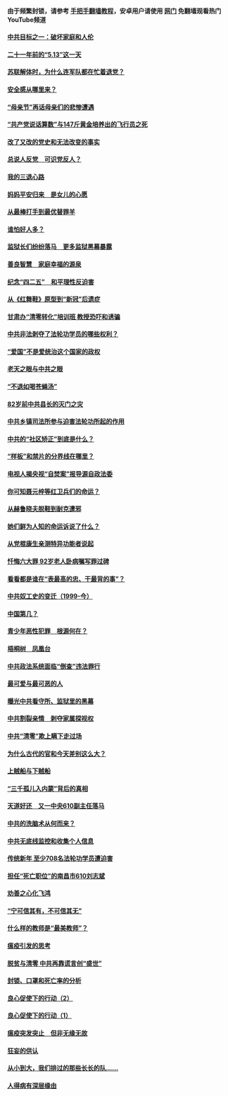 #### 由于频繁封锁，请参考 [手把手翻墙教程](https://github.com/gfw-breaker/guides/wiki/)，安卓用户请使用 [网门](https://github.com/gfw-breaker/nogfw/blob/master/dl.md?t=05130801) 免翻墙观看热门YouTube频道 

#### [中共目标之一：破坏家庭和人伦](../pages/19/424454.md?t=05130801) 

#### [二十一年前的“5.13”这一天](../pages/19/424814.md?t=05130801) 

#### [苏联解体时，为什么连军队都在忙着退党？](../pages/19/424335.md?t=05130801) 

#### [安全感从哪里来？](../pages/19/424336.md?t=05130801) 

#### [“母亲节”再话母亲们的悲惨遭遇](../pages/19/424234.md?t=05130801) 

#### [“共产党说话算数”与147斤黄金培养出的飞行员之死](../pages/19/424115.md?t=05130801) 

#### [改了又改的党史和无法改变的事实](../pages/19/424037.md?t=05130801) 

#### [总说人反党　可识党反人？](../pages/19/423820.md?t=05130801) 

#### [我的三退心路](../pages/19/423876.md?t=05130801) 

#### [妈妈平安归来　是女儿的心愿](../pages/19/423947.md?t=05130801) 

#### [从最棒打手到最优替罪羊](../pages/19/423819.md?t=05130801) 

#### [谁怕好人多？](../pages/19/423774.md?t=05130801) 

#### [监狱长们纷纷落马　更多监狱黑幕暴露](../pages/19/423787.md?t=05130801) 

#### [善良智慧　家庭幸福的源泉](../pages/19/423632.md?t=05130801) 

#### [纪念“四二五”　和平理性反迫害](../pages/19/423660.md?t=05130801) 

#### [从《红舞鞋》原型到“新冠”后遗症](../pages/19/423509.md?t=05130801) 

#### [甘肃办“清零转化”培训班 教授恐吓和诱骗](../pages/19/423498.md?t=05130801) 

#### [中共非法剥夺了法轮功学员的哪些权利？](../pages/19/423392.md?t=05130801) 

#### [“爱国”不是爱统治这个国家的政权](../pages/19/423029.md?t=05130801) 

#### [老天之眼与中共之眼](../pages/19/423378.md?t=05130801) 

#### [“不退如喝苍蝇汤”](../pages/19/423287.md?t=05130801) 

#### [82岁前中共县长的灭门之灾](../pages/19/423055.md?t=05130801) 

#### [中共乡镇司法所参与迫害法轮功所起的作用](../pages/19/423064.md?t=05130801) 

#### [中共的“社区矫正”到底是什么？](../pages/19/422870.md?t=05130801) 

#### [“样板”和禁片的分界线在哪里？](../pages/19/422704.md?t=05130801) 

#### [电视人揭央视“自焚案”报导源自政法委](../pages/19/422770.md?t=05130801) 

#### [你可知聂元梓等红卫兵们的命运？](../pages/19/422848.md?t=05130801) 

#### [从赫鲁晓夫脱鞋到耐克遭邪](../pages/19/422826.md?t=05130801) 

#### [她们鲜为人知的命运诉说了什么？](../pages/19/422754.md?t=05130801) 

#### [从党棍康生亲测特异功能者说起](../pages/19/422657.md?t=05130801) 

#### [忏悔六大罪 92岁老人卧病嘱写罪过碑](../pages/19/422750.md?t=05130801) 

#### [看看都是谁在“表最高的忠、干最背的事”？](../pages/19/422703.md?t=05130801) 

#### [中共奴工史的变迁（1999-今）](../pages/19/422656.md?t=05130801) 

#### [中国第几？](../pages/19/422496.md?t=05130801) 

#### [青少年恶性犯罪　根源何在？](../pages/19/422449.md?t=05130801) 

#### [梧桐树　凤凰台](../pages/19/422442.md?t=05130801) 

#### [中共政法系统面临“倒查”违法罪行](../pages/19/422497.md?t=05130801) 

#### [最可爱与最可恶的人](../pages/19/422448.md?t=05130801) 

#### [曝光中共看守所、监狱里的黑幕](../pages/19/422390.md?t=05130801) 

#### [中共割裂亲情　剥夺家属探视权](../pages/19/422364.md?t=05130801) 

#### [中共“清零”欺上瞒下走过场](../pages/19/422306.md?t=05130801) 

#### [为什么古代的官和今天差别这么大？](../pages/19/422228.md?t=05130801) 

#### [上贼船与下贼船](../pages/19/422276.md?t=05130801) 

#### [“三千孤儿入内蒙”背后的真相](../pages/19/422229.md?t=05130801) 

#### [天道好还　又一中央610副主任落马](../pages/19/422155.md?t=05130801) 

#### [中共的洗脑术从何而来？](../pages/19/422154.md?t=05130801) 

#### [中共无底线监控和收集个人信息](../pages/19/422039.md?t=05130801) 

#### [传统新年 至少708名法轮功学员遭迫害](../pages/19/421946.md?t=05130801) 

#### [担任“死亡职位”的南昌市610刘志斌](../pages/19/421957.md?t=05130801) 

#### [劝善之心化飞鸿](../pages/19/421164.md?t=05130801) 

#### [“宁可信其有，不可信其无”](../pages/19/421691.md?t=05130801) 

#### [什么样的教师是“最美教师”？](../pages/19/421755.md?t=05130801) 

#### [瘟疫引发的思考](../pages/19/421594.md?t=05130801) 

#### [脱贫与清零 中共再靠谎言创“盛世”](../pages/19/421590.md?t=05130801) 

#### [封锁、口罩和死亡率的分析](../pages/19/421495.md?t=05130801) 

#### [良心促使下的行动（2）](../pages/19/421361.md?t=05130801) 

#### [良心促使下的行动（1）](../pages/19/421302.md?t=05130801) 

#### [瘟疫突发突止　但非无缘无故](../pages/19/421281.md?t=05130801) 

#### [狂妄的供认](../pages/19/421199.md?t=05130801) 

#### [从小到大，我们排过的那些长长的队……](../pages/19/421243.md?t=05130801) 

#### [人得病有深层缘由](../pages/19/420864.md?t=05130801) 

